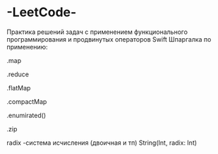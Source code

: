 # -LeetCode-
Практика решений задач с применением функционального программирования и продвинутых операторов Swift
Шпаргалка по применению:


.map

.reduce

.flatMap

.compactMap

.enumirated()

.zip

radix -система исчисления (двоичная и тп)
String(Int, radix: Int)
